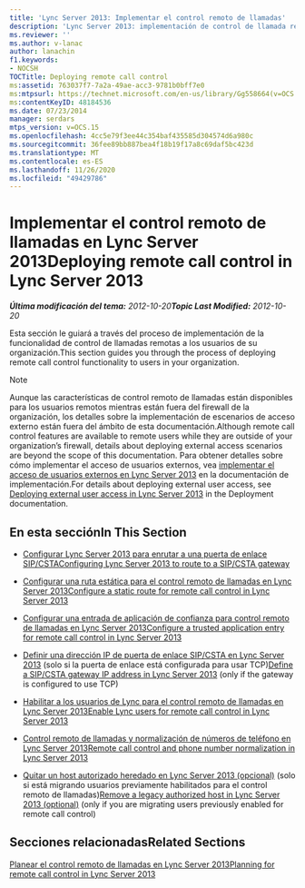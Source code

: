 ```yaml
---
title: 'Lync Server 2013: Implementar el control remoto de llamadas'
description: 'Lync Server 2013: implementación de control de llamada remota.'
ms.reviewer: ''
ms.author: v-lanac
author: lanachin
f1.keywords:
- NOCSH
TOCTitle: Deploying remote call control
ms:assetid: 763037f7-7a2a-49ae-acc3-9781b0bff7e0
ms:mtpsurl: https://technet.microsoft.com/en-us/library/Gg558664(v=OCS.15)
ms:contentKeyID: 48184536
ms.date: 07/23/2014
manager: serdars
mtps_version: v=OCS.15
ms.openlocfilehash: 4cc5e79f3ee44c354baf435585d304574d6a980c
ms.sourcegitcommit: 36fee89bb887bea4f18b19f17a8c69daf5bc423d
ms.translationtype: MT
ms.contentlocale: es-ES
ms.lasthandoff: 11/26/2020
ms.locfileid: "49429786"
---
```

# <a name="deploying-remote-call-control-in-lync-server-2013"></a><span data-ttu-id="2ebd3-103">Implementar el control remoto de llamadas en Lync Server 2013</span><span class="sxs-lookup"><span data-stu-id="2ebd3-103">Deploying remote call control in Lync Server 2013</span></span>

<div data-xmlns="http://www.w3.org/1999/xhtml">

<div class="topic" data-xmlns="http://www.w3.org/1999/xhtml" data-msxsl="urn:schemas-microsoft-com:xslt" data-cs="https://msdn.microsoft.com/">

<div data-asp="https://msdn2.microsoft.com/asp">



</div>

<div id="mainSection">

<div id="mainBody"><span data-ttu-id="2ebd3-104">

<span> </span></span><span class="sxs-lookup"><span data-stu-id="2ebd3-104">

<span> </span></span></span>

<span data-ttu-id="2ebd3-105">_**Última modificación del tema:** 2012-10-20_</span><span class="sxs-lookup"><span data-stu-id="2ebd3-105">_**Topic Last Modified:** 2012-10-20_</span></span>

<span data-ttu-id="2ebd3-106">Esta sección le guiará a través del proceso de implementación de la funcionalidad de control de llamadas remotas a los usuarios de su organización.</span><span class="sxs-lookup"><span data-stu-id="2ebd3-106">This section guides you through the process of deploying remote call control functionality to users in your organization.</span></span>

<div>


> [!NOTE]  
> <span data-ttu-id="2ebd3-107">Aunque las características de control remoto de llamadas están disponibles para los usuarios remotos mientras están fuera del firewall de la organización, los detalles sobre la implementación de escenarios de acceso externo están fuera del ámbito de esta documentación.</span><span class="sxs-lookup"><span data-stu-id="2ebd3-107">Although remote call control features are available to remote users while they are outside of your organization’s firewall, details about deploying external access scenarios are beyond the scope of this documentation.</span></span> <span data-ttu-id="2ebd3-108">Para obtener detalles sobre cómo implementar el acceso de usuarios externos, vea <A href="lync-server-2013-deploying-external-user-access.md">implementar el acceso de usuarios externos en Lync Server 2013</A> en la documentación de implementación.</span><span class="sxs-lookup"><span data-stu-id="2ebd3-108">For details about deploying external user access, see <A href="lync-server-2013-deploying-external-user-access.md">Deploying external user access in Lync Server 2013</A> in the Deployment documentation.</span></span>



</div>

<div>

## <a name="in-this-section"></a><span data-ttu-id="2ebd3-109">En esta sección</span><span class="sxs-lookup"><span data-stu-id="2ebd3-109">In This Section</span></span>

  - [<span data-ttu-id="2ebd3-110">Configurar Lync Server 2013 para enrutar a una puerta de enlace SIP/CSTA</span><span class="sxs-lookup"><span data-stu-id="2ebd3-110">Configuring Lync Server 2013 to route to a SIP/CSTA gateway</span></span>](lync-server-2013-configuring-lync-server-to-route-to-a-sip-csta-gateway.md)

  - [<span data-ttu-id="2ebd3-111">Configurar una ruta estática para el control remoto de llamadas en Lync Server 2013</span><span class="sxs-lookup"><span data-stu-id="2ebd3-111">Configure a static route for remote call control in Lync Server 2013</span></span>](lync-server-2013-configure-a-static-route-for-remote-call-control.md)

  - [<span data-ttu-id="2ebd3-112">Configurar una entrada de aplicación de confianza para control remoto de llamadas en Lync Server 2013</span><span class="sxs-lookup"><span data-stu-id="2ebd3-112">Configure a trusted application entry for remote call control in Lync Server 2013</span></span>](lync-server-2013-configure-a-trusted-application-entry-for-remote-call-control.md)

  - <span data-ttu-id="2ebd3-113">[Definir una dirección IP de puerta de enlace SIP/CSTA en Lync Server 2013](lync-server-2013-define-a-sip-csta-gateway-ip-address.md) (solo si la puerta de enlace está configurada para usar TCP)</span><span class="sxs-lookup"><span data-stu-id="2ebd3-113">[Define a SIP/CSTA gateway IP address in Lync Server 2013](lync-server-2013-define-a-sip-csta-gateway-ip-address.md) (only if the gateway is configured to use TCP)</span></span>

  - [<span data-ttu-id="2ebd3-114">Habilitar a los usuarios de Lync para el control remoto de llamadas en Lync Server 2013</span><span class="sxs-lookup"><span data-stu-id="2ebd3-114">Enable Lync users for remote call control in Lync Server 2013</span></span>](lync-server-2013-enable-lync-users-for-remote-call-control.md)

  - [<span data-ttu-id="2ebd3-115">Control remoto de llamadas y normalización de números de teléfono en Lync Server 2013</span><span class="sxs-lookup"><span data-stu-id="2ebd3-115">Remote call control and phone number normalization in Lync Server 2013</span></span>](lync-server-2013-remote-call-control-and-phone-number-normalization.md)

  - <span data-ttu-id="2ebd3-116">[Quitar un host autorizado heredado en Lync Server 2013 (opcional)](lync-server-2013-remove-a-legacy-authorized-host-optional.md) (solo si está migrando usuarios previamente habilitados para el control remoto de llamadas)</span><span class="sxs-lookup"><span data-stu-id="2ebd3-116">[Remove a legacy authorized host in Lync Server 2013 (optional)](lync-server-2013-remove-a-legacy-authorized-host-optional.md) (only if you are migrating users previously enabled for remote call control)</span></span>

</div>

<div>

## <a name="related-sections"></a><span data-ttu-id="2ebd3-117">Secciones relacionadas</span><span class="sxs-lookup"><span data-stu-id="2ebd3-117">Related Sections</span></span>

[<span data-ttu-id="2ebd3-118">Planear el control remoto de llamadas en Lync Server 2013</span><span class="sxs-lookup"><span data-stu-id="2ebd3-118">Planning for remote call control in Lync Server 2013</span></span>](lync-server-2013-planning-for-remote-call-control.md)

<span data-ttu-id="2ebd3-119"></div>

</div>

<span> </span>

</div>

</div>

</span><span class="sxs-lookup"><span data-stu-id="2ebd3-119"></div>

</div>

<span> </span>

</div>

</div>

</span></span></div>

